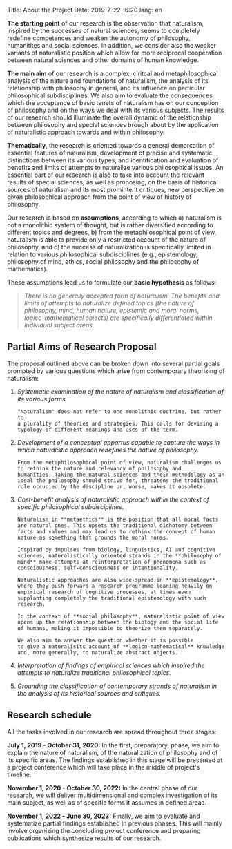 Title: About the Project
Date: 2019-7-22 16:20
lang: en

<p class="lead">
<b>The starting point</b> of our research is the observation that naturalism, inspired
by the successes of natural sciences, seems to completely redefine competences
and weaken the autonomy of philosophy, humanitites and social sciences. In
addition, we consider also the weaker variants of naturalistic position which
allow for more reciprocal cooperation between natural sciences and other domains
of human knowledge. 
</p>

<p class="lead">
<b>The main aim</b> of our research is a complex, ciritcal and metaphilosophical
analysis of the nature and foundations of naturalism, the analysis of its
relationship with philosophy in general, and its influence on particular
philosophical subdisciplines. We also aim to evaluate the consequences which the
acceptance of basic tenets of naturalism has on our conception of philosophy and
on the ways we deal with its various subjects. The results of our research
should illuminate the overall dynamic of the relationship between philosophy and
special sciences brough about by the application of naturalistic approach
towards and within philosophy. 
</p>

<p class="lead">
<b>Thematically</b>, the research is oriented towards a general demarcation of
essential features of naturalism, development of precise and systematic
distinctions between its various types, and identification and evaluation of
benefits and limits of attempts to naturalize various philosophical issues. An
essential part of our research is also to take into account the relevant results
of special sciences, as well as proposing, on the basis of historical sources of
naturalism and its most promintent critiques, new perspective on given
philosophical approach from the point of view of history of philosophy. 
</p>

<p class="lead">
Our research is based on <b>assumptions</b>, according to which a) naturalism is not a
monolithic system of thought, but is rather diversified according to different
topics and degrees, b) from the metaphilosophical point of view, naturalism is
able to provide only a restricted account of the nature of philosophy, and c)
the success of naturalization is specifically limited in relation to various
philosophical subdisciplines (e.g., epistemology, philosophy of mind, ethics,
social philosophy and the philosophy of mathematics).
</p>

<p class="lead">
These assumptions lead us to formulate our <b>basic hypothesis</b> as follows:
</p>

<blockquote class="lead container" style="width:90%;">
<em>
There is no generally accepted form of naturalism. The benefits and limits of
attempts to naturalize defined topics (the nature of philosophy, mind, human
nature, epistemic and moral norms, logico-mathematical objects) are specifically
differentiated within individual subject areas. 
</em>
</blockquote>

## Partial Aims of Research Proposal

The proposal outlined above can be broken down into several partial goals
prompted by various questions which arise from contemporary theorizing of naturalism:

1. *Systematic examination of the nature of naturalism and
   classification of its various forms.*
   
	   "Naturalism" does not refer to one monolithic doctrine, but rather to
	   a plurality of theories and strategies. This calls for devising a
	   typology of different meanings and uses of the term.

2. *Development of a conceptual appartus capable to capture the ways
   in which naturalistic approach redefines the nature of philosophy.* 
   
	   From the metaphilosophical point of view, naturalism challenges us
	   to rethink the nature and relevancy of philosophy and
	   humanities. Taking the natural sciences and their methodology as an
	   ideal the philosophy should strive for, threatens the traditional
	   role occupied by the discipline or, worse, makes it obsolete.

3. *Cost-benefit analysis of naturalistic approach within the context
   of specific philosophical subdisciplines.*
   
	   Naturalism in **metaethics** is the position that all moral facts
	   are natural ones. This upsets the traditional dichotomy between
	   facts and values and may lead us to rethink the concept of human
	   nature as something that grounds the moral norms.
   
	   Inspired by impulses from biology, linguistics, AI and cognitive
	   sciences, naturalistically oriented strands in the **philosophy of
	   mind** make attempts at reinterpretation of phenomena such as
	   consciousness, self-consciousness or intentionality.
   
	   Naturalistic approaches are also wide-spread in **epistemology**,
	   where they push forward a research programme leaning heavily on
	   empirical research of cognitive processes, at times even
	   supplanting completely the traditional epistemology with such
	   research.
	   
	   In the context of **social philosophy**, naturalistic point of view
	   opens up the relationship between the biology and the social life
	   of humans, making it impossible to theorize them separately.
	   
	   We also aim to answer the question whether it is possible
	   to give a naturalisitc account of **logico-mathematical** knowledge
	   and, more generally, to naturalize abstract objects.

4. *Interpretation of findings of empirical sciences which
   inspired the attempts to naturalize traditional philosophical
   topics.*

5. *Grounding the classification of contemporary strands of naturalism
   in the analysis of its historical sources and critiques.*
   
## Research schedule

All the tasks involved in our research are spread throughout three
stages:

**July 1, 2019 - October 31, 2020:** In the first, preparatory, phase,
we aim to explain the nature of naturalism, of the
naturalization of philosophy and of its specific areas. The findings
established in this stage will be presented at a project conference
which will take place in the middle of project's timeline.

**November 1, 2020 - October 30, 2022:** In the central phase of our
research, we will deliver multidimensional and complex investigation
of its main subject, as well as of specific forms it assumes in
defined areas.

**November 1, 2022 - June 30, 2023:** Finally, we aim to evaluate and
systematize partial findings established in previous phases. This will
mainly involve organizing the concluding project conference and
preparing publications which synthesize results of our research.
